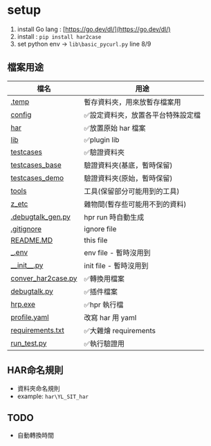 # setup

1. install Go lang : [https://go.dev/dl/](https://go.dev/dl/)
2. install : `pip install har2case`
3. set python env -> `lib\basic_pycurl.py` line 8/9

## 檔案用途

| 檔名                                  | 用途                               |
| ------------------------------------- | ---------------------------------- |
| [.temp](.temp)                           | 暫存資料夾，用來放暫存檔案用       |
| [config](config)                         | ✅設定資料夾，放置各平台特殊設定檔 |
| [har](har)                               | ✅放置原始 har 檔案                |
| [lib](lib)                               | ✅plugin lib                       |
| [testcases](testcases)                   | ✅驗證資料夾                       |
| [testcases_base](testcases_base)         | 驗證資料夾(基底，暫時保留)         |
| [testcases_demo](testcases_demo)         | 驗證資料夾(原始，暫時保留)         |
| [tools](tools)                           | 工具(保留部分可能用到的工具)       |
| [z_etc](z_etc)                           | 雜物間(暫存些可能用不到的資料)     |
| [.debugtalk_gen.py](.debugtalk_gen.py)   | hpr run 時自動生成                 |
| [.gitignore](.gitignore)                 | ignore file                        |
| [README.MD](README.MD)                   | this file                          |
| [_.env](_.env)                           | env file - 暫時沒用到             |
| [\_\_init__.py](__init__.py)             | init file - 暫時沒用到             |
| [conver_har2case.py](conver_har2case.py) | ✅轉換用檔案                       |
| [debugtalk.py](debugtalk.py)             | ✅插件檔案                         |
| [hrp.exe](hrp.exe)                       | ✅hpr 執行檔                       |
| [profile.yaml](profile.yaml)             | 改寫 har 用 yaml                   |
| [requirements.txt](requirements.txt)     | ✅大雜燴 requirements             |
| [run_test.py](run_test.py)               | ✅執行驗證用                       |

## HAR命名規則

* 資料夾命名規則
* example: `har\YL_SIT_har`

## TODO

* 自動轉換時間